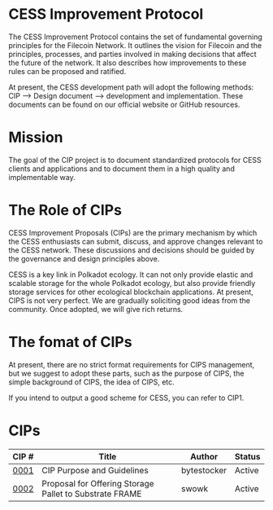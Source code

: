 # CESS Improvement Protocol
The CESS Improvement Protocol contains the set of fundamental governing principles for the Filecoin Network. It outlines the vision for Filecoin and the principles, processes, and parties involved in making decisions that affect the future of the network. It also describes how improvements to these rules can be proposed and ratified.

At present, the CESS development path will adopt the following methods: CIP --> Design document --> development and implementation. These documents can be found on our official website or GitHub resources.

# Mission
The goal of the CIP project is to document standardized protocols for CESS clients and applications and to document them in a high quality and implementable way.



# The  Role of CIPs
CESS Improvement Proposals (CIPs) are the primary mechanism by which the CESS enthusiasts can submit, discuss, and approve changes relevant to the CESS network. These discussions and decisions should be guided by the governance and design principles above.

CESS is a key link in Polkadot ecology. It can not only provide elastic and scalable storage for the whole Polkadot ecology, but also provide friendly storage services for other ecological blockchain applications. At present, CIPS is not very perfect. We are gradually soliciting good ideas from the community. Once adopted, we will give rich returns.

# The fomat of CIPs 
At present, there are no strict format requirements for CIPS management, but we suggest to adopt these parts, such as the purpose of CIPS, the simple background of CIPS, the idea of CIPS, etc. 

If you intend to output a good scheme for CESS, you can refer to CIP1.

# CIPs

|CIP #   | Title  | Author  | Status  |
|---|---|---|---|
|[0001](https://github.com/CESSProject/CIPs/blob/main/CIP-0.md)   | CIP Purpose and Guidelines  | bytestocker  | Active  |
|[0002](https://github.com/CESSProject/cess-pallet-proposal)   | Proposal for Offering Storage Pallet to Substrate FRAME  | swowk  | Active  |
